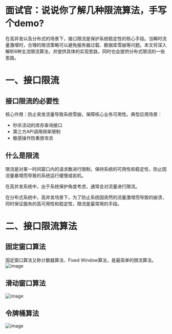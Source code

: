 # 面试官：说说你了解几种限流算法，手写个demo?

在高并发以及分布式的场景下，接口限流是保护系统稳定性的核心手段。当瞬时流量激增时，合理的限流策略可以避免服务器过载、数据库雪崩等问题。本文将深入解析6种主流限流算法，并提供具体的实现思路，同时也会提供分布式限流的一些思路。
# 一、接口限流
## 接口限流的必要性
核心作用：防止突发流量导致系统雪崩，保障核心业务可用性。典型应用场景：

- 秒杀活动的库存查询接口
- 第三方API调用频率限制
- 敏感操作防重放攻击
## 什么是限流
限流是对某一时间窗口内的请求数进行限制，保持系统的可用性和稳定性，防止因流量暴增而导致的系统运行缓慢或宕机。

在高并发系统中，出于系统保护角度考虑，通常会对流量进行限流。

在分布式系统中，高并发场景下，为了防止系统因突然的流量激增而导致的崩溃，同时保证服务的高可用性和稳定性，限流是最常用的手段。

# 二、接口限流算法
## 固定窗口算法
固定窗口算法又称计数器算法、Fixed Window算法，是最简单的限流算法。
![image](https://github.com/user-attachments/assets/d75a342f-020b-4f40-83e1-80585cc61029)

## 滑动窗口算法
![image](https://github.com/user-attachments/assets/8238d78e-97c5-4150-90cc-539b6f5924f3)

## 令牌桶算法
![image](https://github.com/user-attachments/assets/92c4e367-db48-4c50-991c-4f2a729882fc)
